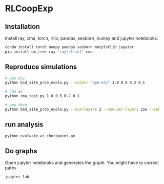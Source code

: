 # RLCoopExp

## Installation

Install ray, cma, torch, rllib, pandas, seaborn, numpy and jupyter notebooks.

```bash
conda install torch numpy pandas seaborn matplotlib jupyter
pip install dm_tree ray "ray[rllib]" cma
```

## Reproduce simulations

```bash
# ppo mlp
python bad_site_prob_explo.py --subdir "ppo-mlp" 1.0 0.5 0.2 0.1

# cma es
python cma_test.py 1.0 0.5 0.2 0.1

# ppo deep
python bad_site_prob_explo.py --num-layers 2 --num-per-layers 256 --subdir "ppo-deep" 1.0 0.5 0.2 0.1
```

## run analysis

```bash
python evaluate_at_checkpoint.py
```

## Do graphs

Open jupyter notebooks and generates the graph. You might have to correct paths

```bash
jupyter lab
```
